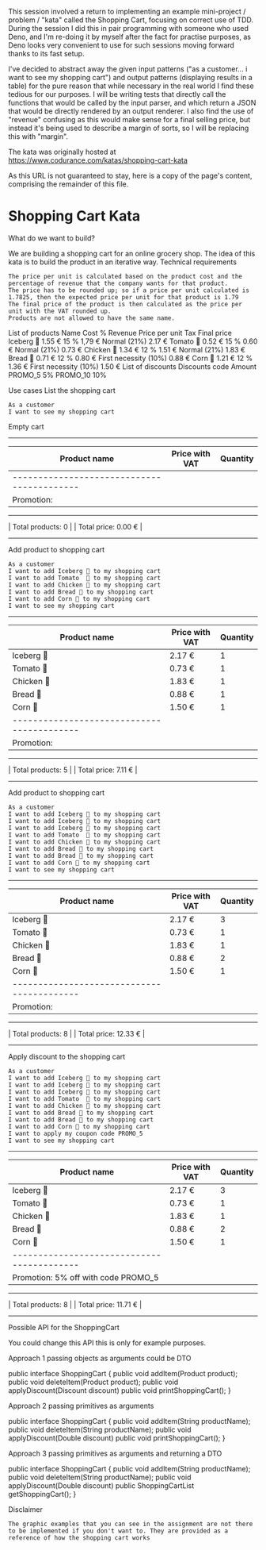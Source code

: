This session involved a return to implementing an example mini-project / problem / "kata" called the Shopping Cart, focusing on correct use of TDD.
During the session I did this in pair programming with someone who used Deno, and I'm re-doing it by myself after the fact for practise purposes, as Deno looks very convenient to use for such sessions moving forward thanks to its fast setup.

I've decided to abstract away the given input patterns ("as a customer... i want to see my shopping cart") and output patterns (displaying results in a table) for the pure reason that while necessary in the real world I find these tedious for our purposes.
I will be writing tests that directly call the functions that would be called by the input parser, and which return a JSON that would be directly rendered by an output renderer.
I also find the use of "revenue" confusing as this would make sense for a final selling price, but instead it's being used to describe a margin of sorts, so I will be replacing this with "margin".

The kata was originally hosted at https://www.codurance.com/katas/shopping-cart-kata

As this URL is not guaranteed to stay, here is a copy of the page's content, comprising the remainder of this file.

# Shopping Cart Kata

What do we want to build?

We are building a shopping cart for an online grocery shop. The idea of this kata is to build the product in an iterative way.
Technical requirements

    The price per unit is calculated based on the product cost and the percentage of revenue that the company wants for that product.
    The price has to be rounded up; so if a price per unit calculated is 1.7825, then the expected price per unit for that product is 1.79
    The final price of the product is then calculated as the price per unit with the VAT rounded up.
    Products are not allowed to have the same name.

List of products
Name Cost % Revenue Price per unit Tax Final price
Iceberg 🥬 1.55 € 15 % 1,79 € Normal (21%) 2.17 €
Tomato 🍅 0.52 € 15 % 0.60 € Normal (21%) 0.73 €
Chicken 🍗 1.34 € 12 % 1.51 € Normal (21%) 1.83 €
Bread 🍞 0.71 € 12 % 0.80 € First necessity (10%) 0.88 €
Corn 🌽 1.21 € 12 % 1.36 € First necessity (10%) 1.50 €
List of discounts
Discounts code Amount
PROMO_5 5%
PROMO_10 10%

Use cases
List the shopping cart

    As a customer
    I want to see my shopping cart

Empty cart

---

| Product name                               | Price with VAT | Quantity |
| ------------------------------------------ | -------------- | -------- |
| ------------------------------------------ |
| Promotion:                                 |

---

| Total products: 0 |
| Total price: 0.00 € |

---

Add product to shopping cart

    As a customer
    I want to add Iceberg 🥬 to my shopping cart
    I want to add Tomato  🍅 to my shopping cart
    I want to add Chicken 🍗 to my shopping cart
    I want to add Bread 🍞 to my shopping cart
    I want to add Corn 🌽 to my shopping cart
    I want to see my shopping cart

---

| Product name                               | Price with VAT | Quantity |
| ------------------------------------------ | -------------- | -------- |
| Iceberg 🥬                                 | 2.17 €         | 1        |
| Tomato 🍅                                  | 0.73 €         | 1        |
| Chicken 🍗                                 | 1.83 €         | 1        |
| Bread 🍞                                   | 0.88 €         | 1        |
| Corn 🌽                                    | 1.50 €         | 1        |
| ------------------------------------------ |
| Promotion:                                 |

---

| Total products: 5 |
| Total price: 7.11 € |

---

Add product to shopping cart

    As a customer
    I want to add Iceberg 🥬 to my shopping cart
    I want to add Iceberg 🥬 to my shopping cart
    I want to add Iceberg 🥬 to my shopping cart
    I want to add Tomato  🍅 to my shopping cart
    I want to add Chicken 🍗 to my shopping cart
    I want to add Bread 🍞 to my shopping cart
    I want to add Bread 🍞 to my shopping cart
    I want to add Corn 🌽 to my shopping cart
    I want to see my shopping cart

---

| Product name                               | Price with VAT | Quantity |
| ------------------------------------------ | -------------- | -------- |
| Iceberg 🥬                                 | 2.17 €         | 3        |
| Tomato 🍅                                  | 0.73 €         | 1        |
| Chicken 🍗                                 | 1.83 €         | 1        |
| Bread 🍞                                   | 0.88 €         | 2        |
| Corn 🌽                                    | 1.50 €         | 1        |
| ------------------------------------------ |
| Promotion:                                 |

---

| Total products: 8 |
| Total price: 12.33 € |

---

Apply discount to the shopping cart

    As a customer
    I want to add Iceberg 🥬 to my shopping cart
    I want to add Iceberg 🥬 to my shopping cart
    I want to add Iceberg 🥬 to my shopping cart
    I want to add Tomato  🍅 to my shopping cart
    I want to add Chicken 🍗 to my shopping cart
    I want to add Bread 🍞 to my shopping cart
    I want to add Bread 🍞 to my shopping cart
    I want to add Corn 🌽 to my shopping cart
    I want to apply my coupon code PROMO_5
    I want to see my shopping cart

---

| Product name                               | Price with VAT | Quantity |
| ------------------------------------------ | -------------- | -------- |
| Iceberg 🥬                                 | 2.17 €         | 3        |
| Tomato 🍅                                  | 0.73 €         | 1        |
| Chicken 🍗                                 | 1.83 €         | 1        |
| Bread 🍞                                   | 0.88 €         | 2        |
| Corn 🌽                                    | 1.50 €         | 1        |
| ------------------------------------------ |
| Promotion: 5% off with code PROMO_5        |

---

| Total products: 8 |
| Total price: 11.71 € |

---

Possible API for the ShoppingCart

You could change this API this is only for example purposes.

Approach 1 passing objects as arguments could be DTO

public interface ShoppingCart {
public void addItem(Product product);
public void deleteItem(Product product);
public void applyDiscount(Discount discount)
public void printShoppingCart();
}

Approach 2 passing primitives as arguments

public interface ShoppingCart {
public void addItem(String productName);
public void deleteItem(String productName);
public void applyDiscount(Double discount)
public void printShoppingCart();
}

Approach 3 passing primitives as arguments and returning a DTO

public interface ShoppingCart {
public void addItem(String productName);
public void deleteItem(String productName);
public void applyDiscount(Double discount)
public ShoppingCartList getShoppingCart();
}

Disclaimer

    The graphic examples that you can see in the assignment are not there to be implemented if you don't want to. They are provided as a reference of how the shopping cart works
